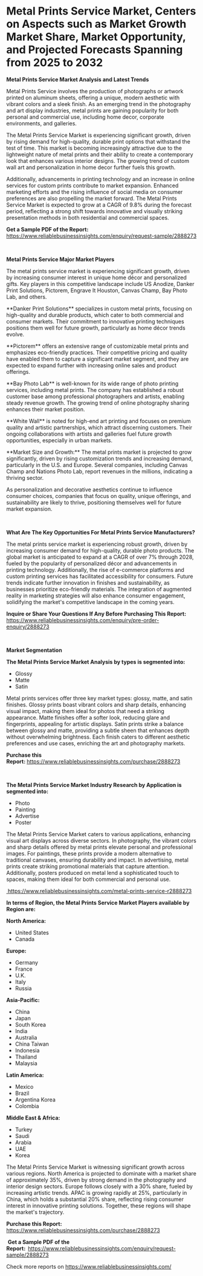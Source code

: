 <p><h1>Metal Prints Service Market, Centers on Aspects such as Market Growth Market Share, Market Opportunity, and Projected Forecasts Spanning from 2025 to 2032</h1></p><p><strong>Metal Prints Service Market Analysis and Latest Trends</strong></p>
<p><p>Metal Prints Service involves the production of photographs or artwork printed on aluminum sheets, offering a unique, modern aesthetic with vibrant colors and a sleek finish. As an emerging trend in the photography and art display industries, metal prints are gaining popularity for both personal and commercial use, including home decor, corporate environments, and galleries.</p><p>The Metal Prints Service Market is experiencing significant growth, driven by rising demand for high-quality, durable print options that withstand the test of time. This market is becoming increasingly attractive due to the lightweight nature of metal prints and their ability to create a contemporary look that enhances various interior designs. The growing trend of custom wall art and personalization in home decor further fuels this growth.</p><p>Additionally, advancements in printing technology and an increase in online services for custom prints contribute to market expansion. Enhanced marketing efforts and the rising influence of social media on consumer preferences are also propelling the market forward. The Metal Prints Service Market is expected to grow at a CAGR of 9.8% during the forecast period, reflecting a strong shift towards innovative and visually striking presentation methods in both residential and commercial spaces.</p></p>
<p><strong>Get a Sample PDF of the Report:&nbsp;</strong> <a href="https://www.reliablebusinessinsights.com/enquiry/request-sample/2888273?utm_campaign=3043&utm_medium=2&utm_source=Github&utm_content=ia&utm_term=14032025&utm_id=metal-prints-service">https://www.reliablebusinessinsights.com/enquiry/request-sample/2888273</a></p>
<p>&nbsp;</p>
<p><strong>Metal Prints Service Major Market Players</strong></p>
<p><p>The metal prints service market is experiencing significant growth, driven by increasing consumer interest in unique home décor and personalized gifts. Key players in this competitive landscape include US Anodize, Danker Print Solutions, Pictorem, Engrave It Houston, Canvas Champ, Bay Photo Lab, and others.</p><p>**Danker Print Solutions** specializes in custom metal prints, focusing on high-quality and durable products, which cater to both commercial and consumer markets. Their commitment to innovative printing techniques positions them well for future growth, particularly as home décor trends evolve.</p><p>**Pictorem** offers an extensive range of customizable metal prints and emphasizes eco-friendly practices. Their competitive pricing and quality have enabled them to capture a significant market segment, and they are expected to expand further with increasing online sales and product offerings.</p><p>**Bay Photo Lab** is well-known for its wide range of photo printing services, including metal prints. The company has established a robust customer base among professional photographers and artists, enabling steady revenue growth. The growing trend of online photography sharing enhances their market position.</p><p>**White Wall** is noted for high-end art printing and focuses on premium quality and artistic partnerships, which attract discerning customers. Their ongoing collaborations with artists and galleries fuel future growth opportunities, especially in urban markets.</p><p>**Market Size and Growth:** The metal prints market is projected to grow significantly, driven by rising customization trends and increasing demand, particularly in the U.S. and Europe. Several companies, including Canvas Champ and Nations Photo Lab, report revenues in the millions, indicating a thriving sector.</p><p>As personalization and decorative aesthetics continue to influence consumer choices, companies that focus on quality, unique offerings, and sustainability are likely to thrive, positioning themselves well for future market expansion.</p></p>
<p>&nbsp;</p>
<p><strong>What Are The Key Opportunities For Metal Prints Service Manufacturers?</strong></p>
<p><p>The metal prints service market is experiencing robust growth, driven by increasing consumer demand for high-quality, durable photo products. The global market is anticipated to expand at a CAGR of over 7% through 2028, fueled by the popularity of personalized décor and advancements in printing technology. Additionally, the rise of e-commerce platforms and custom printing services has facilitated accessibility for consumers. Future trends indicate further innovation in finishes and sustainability, as businesses prioritize eco-friendly materials. The integration of augmented reality in marketing strategies will also enhance consumer engagement, solidifying the market's competitive landscape in the coming years.</p></p>
<p><strong>Inquire or Share Your Questions If Any Before Purchasing This Report:</strong> <a href="https://www.reliablebusinessinsights.com/enquiry/pre-order-enquiry/2888273?utm_campaign=3043&utm_medium=2&utm_source=Github&utm_content=ia&utm_term=14032025&utm_id=metal-prints-service">https://www.reliablebusinessinsights.com/enquiry/pre-order-enquiry/2888273</a></p>
<p>&nbsp;</p>
<p><strong>Market Segmentation</strong></p>
<p><strong>The Metal Prints Service Market Analysis by types is segmented into:</strong></p>
<p><ul><li>Glossy</li><li>Matte</li><li>Satin</li></ul></p>
<p><p>Metal prints services offer three key market types: glossy, matte, and satin finishes. Glossy prints boast vibrant colors and sharp details, enhancing visual impact, making them ideal for photos that need a striking appearance. Matte finishes offer a softer look, reducing glare and fingerprints, appealing for artistic displays. Satin prints strike a balance between glossy and matte, providing a subtle sheen that enhances depth without overwhelming brightness. Each finish caters to different aesthetic preferences and use cases, enriching the art and photography markets.</p></p>
<p><strong>Purchase this Report:&nbsp;</strong><a href="https://www.reliablebusinessinsights.com/purchase/2888273?utm_campaign=3043&utm_medium=2&utm_source=Github&utm_content=ia&utm_term=14032025&utm_id=metal-prints-service">https://www.reliablebusinessinsights.com/purchase/2888273</a></p>
<p>&nbsp;</p>
<p><strong>The Metal Prints Service Market Industry Research by Application is segmented into:</strong></p>
<p><ul><li>Photo</li><li>Painting</li><li>Advertise</li><li>Poster</li></ul></p>
<p><p>The Metal Prints Service Market caters to various applications, enhancing visual art displays across diverse sectors. In photography, the vibrant colors and sharp details offered by metal prints elevate personal and professional images. For paintings, these prints provide a modern alternative to traditional canvases, ensuring durability and impact. In advertising, metal prints create striking promotional materials that capture attention. Additionally, posters produced on metal lend a sophisticated touch to spaces, making them ideal for both commercial and personal use.</p></p>
<p><a href="https://www.reliablebusinessinsights.com/metal-prints-service-r2888273?utm_campaign=3043&utm_medium=2&utm_source=Github&utm_content=ia&utm_term=14032025&utm_id=metal-prints-service">&nbsp;https://www.reliablebusinessinsights.com/metal-prints-service-r2888273</a></p>
<p><strong>In terms of Region, the Metal Prints Service Market Players available by Region are:</strong></p>
<p>
    <p> <strong> North America: </strong>
        <ul>
            <li>United States</li>
            <li>Canada</li>
        </ul>
        </p> 
    <p> <strong> Europe: </strong>
        <ul>
            <li>Germany</li>
            <li>France</li>
            <li>U.K.</li>
            <li>Italy</li>
            <li>Russia</li>
        </ul>
        </p> 
    <p> <strong> Asia-Pacific: </strong>
        <ul>
            <li>China</li>
            <li>Japan</li>
            <li>South Korea</li>
            <li>India</li>
            <li>Australia</li>
            <li>China Taiwan</li>
            <li>Indonesia</li>
            <li>Thailand</li>
            <li>Malaysia</li>
        </ul>
        </p> 
    <p> <strong> Latin America: </strong>
        <ul>
            <li>Mexico</li>
            <li>Brazil</li>
            <li>Argentina Korea</li>
            <li>Colombia</li>
        </ul>
        </p> 
    <p> <strong> Middle East & Africa: </strong>
        <ul>
            <li>Turkey</li>
            <li>Saudi</li>
            <li>Arabia</li>
            <li>UAE</li>
            <li>Korea</li>
        </ul>
    </p>
    </p>
<p><p>The Metal Prints Service Market is witnessing significant growth across various regions. North America is projected to dominate with a market share of approximately 35%, driven by strong demand in the photography and interior design sectors. Europe follows closely with a 30% share, fueled by increasing artistic trends. APAC is growing rapidly at 25%, particularly in China, which holds a substantial 20% share, reflecting rising consumer interest in innovative printing solutions. Together, these regions will shape the market's trajectory.</p></p>
<p><strong>Purchase this Report: </strong><a href="https://www.reliablebusinessinsights.com/purchase/2888273?utm_campaign=3043&utm_medium=2&utm_source=Github&utm_content=ia&utm_term=14032025&utm_id=metal-prints-service">https://www.reliablebusinessinsights.com/purchase/2888273</a></p>
<p>&nbsp;<strong>Get a Sample PDF of the Report:&nbsp;&nbsp;</strong><a href="https://www.reliablebusinessinsights.com/enquiry/request-sample/2888273?utm_campaign=3043&utm_medium=2&utm_source=Github&utm_content=ia&utm_term=14032025&utm_id=metal-prints-service">https://www.reliablebusinessinsights.com/enquiry/request-sample/2888273</a></p>
<p><strong></strong></p>
<p>Check more reports on <a href="https://www.reliablebusinessinsights.com/?utm_campaign=3043&utm_medium=2&utm_source=Github&utm_content=ia&utm_term=14032025&utm_id=metal-prints-service">https://www.reliablebusinessinsights.com/</a></p>